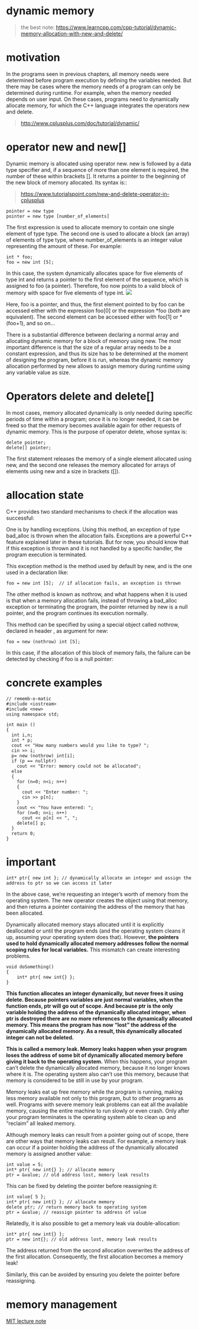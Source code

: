 # dynamic memory
> the best note: https://www.learncpp.com/cpp-tutorial/dynamic-memory-allocation-with-new-and-delete/

# motivation
In the programs seen in previous chapters, all memory needs were determined before program execution by defining the variables needed. But there may be cases where the memory needs of a program can only be determined during runtime. For example, when the memory needed depends on user input. On these cases, programs need to dynamically allocate memory, for which the C++ language integrates the operators new and delete.
> http://www.cplusplus.com/doc/tutorial/dynamic/

# operator new and new[]
Dynamic memory is allocated using operator new. new is followed by a data type specifier and, if a sequence of more than one element is required, the number of these within brackets []. It returns a pointer to the beginning of the new block of memory allocated. Its syntax is::
> https://www.tutorialspoint.com/new-and-delete-operator-in-cplusplus
~~~
pointer = new type
pointer = new type [number_of_elements]
~~~
The first expression is used to allocate memory to contain one single element of type type. The second one is used to allocate a block (an array) of elements of type type, where number_of_elements is an integer value representing the amount of these. For example:
~~~
int * foo;
foo = new int [5];
~~~
In this case, the system dynamically allocates space for five elements of type int and returns a pointer to the first element of the sequence, which is assigned to foo (a pointer). Therefore, foo now points to a valid block of memory with space for five elements of type int.
![](http://www.cplusplus.com/doc/tutorial/dynamic/dynamic.png)

Here, foo is a pointer, and thus, the first element pointed to by foo can be accessed either with the expression foo[0] or the expression *foo (both are equivalent). The second element can be accessed either with foo[1] or *(foo+1), and so on...

There is a substantial difference between declaring a normal array and allocating dynamic memory for a block of memory using new. The most important difference is that the size of a regular array needs to be a constant expression, and thus its size has to be determined at the moment of designing the program, before it is run, whereas the dynamic memory allocation performed by new allows to assign memory during runtime using any variable value as size.

# Operators delete and delete[]
In most cases, memory allocated dynamically is only needed during specific periods of time within a program; once it is no longer needed, it can be freed so that the memory becomes available again for other requests of dynamic memory. This is the purpose of operator delete, whose syntax is:
~~~
delete pointer;
delete[] pointer;
~~~
The first statement releases the memory of a single element allocated using new, and the second one releases the memory allocated for arrays of elements using new and a size in brackets ([]).

# allocation state
C++ provides two standard mechanisms to check if the allocation was successful:

One is by handling exceptions. Using this method, an exception of type bad_alloc is thrown when the allocation fails. Exceptions are a powerful C++ feature explained later in these tutorials. But for now, you should know that if this exception is thrown and it is not handled by a specific handler, the program execution is terminated.

This exception method is the method used by default by new, and is the one used in a declaration like:

~~~ 
foo = new int [5];  // if allocation fails, an exception is thrown  
~~~

The other method is known as nothrow, and what happens when it is used is that when a memory allocation fails, instead of throwing a bad_alloc exception or terminating the program, the pointer returned by new is a null pointer, and the program continues its execution normally.

This method can be specified by using a special object called nothrow, declared in header <new>, as argument for new:

~~~ 
foo = new (nothrow) int [5]; 
~~~

In this case, if the allocation of this block of memory fails, the failure can be detected by checking if foo is a null pointer:

# concrete examples
~~~
// rememb-o-matic
#include <iostream>
#include <new>
using namespace std;

int main ()
{
  int i,n;
  int * p;
  cout << "How many numbers would you like to type? ";
  cin >> i;
  p= new (nothrow) int[i];
  if (p == nullptr)
    cout << "Error: memory could not be allocated";
  else
  {
    for (n=0; n<i; n++)
    {
      cout << "Enter number: ";
      cin >> p[n];
    }
    cout << "You have entered: ";
    for (n=0; n<i; n++)
      cout << p[n] << ", ";
    delete[] p;
  }
  return 0;
}
~~~

# important
~~~
int* ptr{ new int }; // dynamically allocate an integer and assign the address to ptr so we can access it later
~~~
In the above case, we’re requesting an integer’s worth of memory from the operating system. The new operator creates the object using that memory, and then returns a pointer containing the address of the memory that has been allocated.

Dynamically allocated memory stays allocated until it is explicitly deallocated or until the program ends (and the operating system cleans it up, assuming your operating system does that). However, **the pointers used to hold dynamically allocated memory addresses follow the normal scoping rules for local variables.** This mismatch can create interesting problems.
~~~
void doSomething()
{
    int* ptr{ new int{} };
}
~~~

**This function allocates an integer dynamically, but never frees it using delete. Because pointers variables are just normal variables, when the function ends, ptr will go out of scope. And because ptr is the only variable holding the address of the dynamically allocated integer, when ptr is destroyed there are no more references to the dynamically allocated memory. This means the program has now “lost” the address of the dynamically allocated memory. As a result, this dynamically allocated integer can not be deleted.**

**This is called a memory leak. Memory leaks happen when your program loses the address of some bit of dynamically allocated memory before giving it back to the operating system.** When this happens, your program can’t delete the dynamically allocated memory, because it no longer knows where it is. The operating system also can’t use this memory, because that memory is considered to be still in use by your program.

Memory leaks eat up free memory while the program is running, making less memory available not only to this program, but to other programs as well. Programs with severe memory leak problems can eat all the available memory, causing the entire machine to run slowly or even crash. Only after your program terminates is the operating system able to clean up and “reclaim” all leaked memory.

Although memory leaks can result from a pointer going out of scope, there are other ways that memory leaks can result. For example, a memory leak can occur if a pointer holding the address of the dynamically allocated memory is assigned another value:
~~~
int value = 5;
int* ptr{ new int{} }; // allocate memory
ptr = &value; // old address lost, memory leak results
~~~
This can be fixed by deleting the pointer before reassigning it:
~~~
int value{ 5 };
int* ptr{ new int{} }; // allocate memory
delete ptr; // return memory back to operating system
ptr = &value; // reassign pointer to address of value
~~~

Relatedly, it is also possible to get a memory leak via double-allocation:
~~~
int* ptr{ new int{} };
ptr = new int{}; // old address lost, memory leak results
~~~
The address returned from the second allocation overwrites the address of the first allocation. Consequently, the first allocation becomes a memory leak!

Similarly, this can be avoided by ensuring you delete the pointer before reassigning.

# memory management
[MIT lecture note](https://ocw.mit.edu/courses/electrical-engineering-and-computer-science/6-096-introduction-to-c-january-iap-2011/lecture-notes/)
